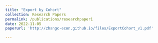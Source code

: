 ```yaml
---
title: "Export by Cohort"
collection: Research Papers
permalink: /publications/researchpaper1
date: 2022-11-05
paperurl: 'http://zhangc-econ.github.io/files/ExportCohort_v1.pdf'

---
```

